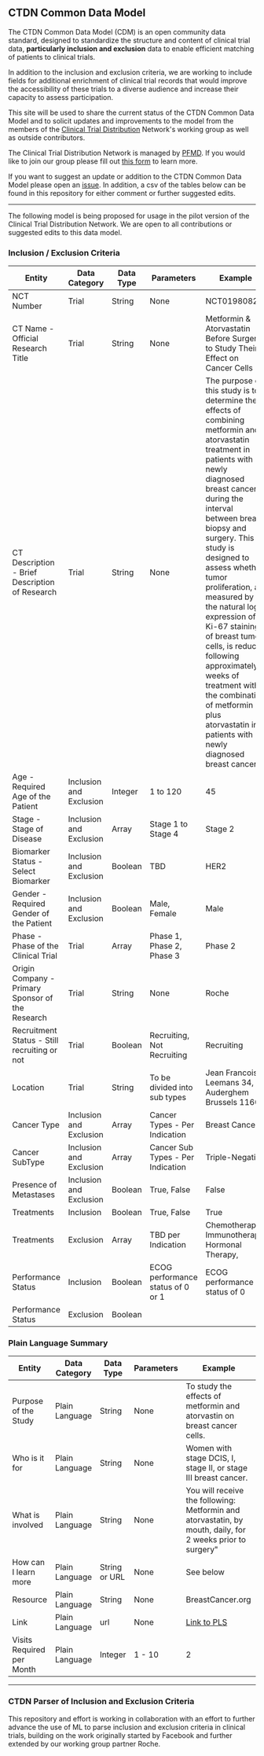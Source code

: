 ## CTDN Common Data Model

The CTDN Common Data Model (CDM) is an open community data standard, designed to standardize the structure and content of clinical trial data, **particularly inclusion and exclusion** data to enable efficient matching of patients to clinical trials.

In addition to the inclusion and exclusion criteria, we are working to include fields for additional enrichment of clinical trial records that would improve the accessibility of these trials to a diverse audience and increase their capacity to assess participation.

This site will be used to share the current status of the CTDN Common Data Model and to solicit updates and improvements to the model from the members of the [Clinical Trial Distribution](https://patientfocusedmedicine.org/trial-information-network-project/) Network's working group as well as outside contributors.

The Clinical Trial Distribution Network is managed by [PFMD](https://patientfocusedmedicine.org/). If you would like to join our group please fill out [this form](https://patientfocusedmedicine.org/trial-information-network-project/#join-now) to learn more.

If you want to suggest an update or addition to the CTDN Common Data Model please open an [issue](https://github.com/bgoodmanfsc/bgoodmanfsc.github.io/issues). In addition, a csv of the tables below can be found in this repository for either comment or further suggested edits.

------------------------------------------------------------------------

The following model is being proposed for usage in the pilot version of the Clinical Trial Distribution Network. We are open to all contributions or suggested edits to this data model.

### Inclusion / Exclusion Criteria

| Entity                                           | Data Category           | Data Type | Parameters                        | Example                                                                                                                                                                                                                                                                                                                                                                                                                                                                                                                    |
|--------------|--------------|--------------|--------------|-----------------|
| NCT Number                                       | Trial                   | String    | None                              | NCT01980823                                                                                                                                                                                                                                                                                                                                                                                                                                                                                                                |
| CT Name - Official Research Title                | Trial                   | String    | None                              | Metformin & Atorvastatin Before Surgery to Study Their Effect on Cancer Cells                                                                                                                                                                                                                                                                                                                                                                                                                                              |
| CT Description - Brief Description of Research   | Trial                   | String    | None                              | The purpose of this study is to determine the effects of combining metformin and atorvastatin treatment in patients with newly diagnosed breast cancer during the interval between breast biopsy and surgery. This study is designed to assess whether tumor proliferation, as measured by the natural log expression of Ki-67 staining of breast tumor cells, is reduced following approximately 2 weeks of treatment with the combination of metformin plus atorvastatin in patients with newly diagnosed breast cancer. |
| Age - Required Age of the Patient                | Inclusion and Exclusion | Integer   | 1 to 120                          | 45                                                                                                                                                                                                                                                                                                                                                                                                                                                                                                                         |
| Stage - Stage of Disease                         | Inclusion and Exclusion | Array     | Stage 1 to Stage 4                | Stage 2                                                                                                                                                                                                                                                                                                                                                                                                                                                                                                                    |
| Biomarker Status - Select Biomarker              | Inclusion and Exclusion | Boolean   | TBD                               | HER2                                                                                                                                                                                                                                                                                                                                                                                                                                                                                                                       |
| Gender - Required Gender of the Patient          | Inclusion and Exclusion | Boolean   | Male, Female                      | Male                                                                                                                                                                                                                                                                                                                                                                                                                                                                                                                       |
| Phase - Phase of the Clinical Trial              | Trial                   | Array     | Phase 1, Phase 2, Phase 3         | Phase 2                                                                                                                                                                                                                                                                                                                                                                                                                                                                                                                    |
| Origin Company - Primary Sponsor of the Research | Trial                   | String    | None                              | Roche                                                                                                                                                                                                                                                                                                                                                                                                                                                                                                                      |
| Recruitment Status - Still recruiting or not     | Trial                   | Boolean   | Recruiting, Not Recruiting        | Recruiting                                                                                                                                                                                                                                                                                                                                                                                                                                                                                                                 |
| Location                                         | Trial                   | String    | To be divided into sub types      | Jean Francois Leemans 34, Auderghem Brussels 1160                                                                                                                                                                                                                                                                                                                                                                                                                                                                          |
| Cancer Type                                      | Inclusion and Exclusion | Array     | Cancer Types - Per Indication     | Breast Cancer                                                                                                                                                                                                                                                                                                                                                                                                                                                                                                              |
| Cancer SubType                                   | Inclusion and Exclusion | Array     | Cancer Sub Types - Per Indication | Triple-Negative                                                                                                                                                                                                                                                                                                                                                                                                                                                                                                            |
| Presence of Metastases                           | Inclusion and Exclusion | Boolean   | True, False                       | False                                                                                                                                                                                                                                                                                                                                                                                                                                                                                                                      |
| Treatments                                       | Inclusion               | Boolean   | True, False                       | True                                                                                                                                                                                                                                                                                                                                                                                                                                                                                                                       |
| Treatments                                       | Exclusion               | Array     | TBD per Indication                | Chemotherapy, Immunotherapy, Hormonal Therapy,                                                                                                                                                                                                                                                                                                                                                                                                                                                                             |
| Performance Status                               | Inclusion               | Boolean   | ECOG performance status of 0 or 1 | ECOG performance status of 0                                                                                                                                                                                                                                                                                                                                                                                                                                                                                               |
| Performance Status                               | Exclusion               | Boolean   |                                   |                                                                                                                                                                                                                                                                                                                                                                                                                                                                                                                            |

### Plain Language Summary

| Entity                    | Data Category  | Data Type     | Parameters | Example                                                                                                    |
|---------------|---------------|---------------|---------------|---------------|
| Purpose of the Study      | Plain Language | String        | None       | To study the effects of metformin and atorvastin on breast cancer cells.                                   |
| Who is it for             | Plain Language | String        | None       | Women with stage DCIS, I, stage II, or stage III breast cancer.                                            |
| What is involved          | Plain Language | String        | None       | You will receive the following: Metformin and atorvastatin, by mouth, daily, for 2 weeks prior to surgery" |
| How can I learn more      | Plain Language | String or URL | None       | See below                                                                                                  |
| Resource                  | Plain Language | String        | None       | BreastCancer.org                                                                                           |
| Link                      | Plain Language | url           | None       | [Link to PLS](https://www.breastcancer.org/treatment/hormonal/erds/faslodex%22)                            |
| Visits Required per Month | Plain Language | Integer       | 1 - 10     | 2                                                                                                          |

------------------------------------------------------------------------

### CTDN Parser of Inclusion and Exclusion Criteria

This repository and effort is working in collaboration with an effort to further advance the use of ML to parse inclusion and exclusion criteria in clinical trials, building on the work originally started by Facebook and further extended by our working group partner Roche.
